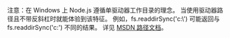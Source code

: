 注意：在 Windows 上 Node.js 遵循单驱动器工作目录的理念。 当使用驱动器路径且不带反斜杠时就能体验到该特征。 例如，fs.readdirSync('c:\\') 可能返回与 fs.readdirSync('c:') 不同的结果。 详见 [MSDN 路径文档](https://msdn.microsoft.com/en-us/library/windows/desktop/aa365247.aspx#fully_qualified_vs._relative_paths)。